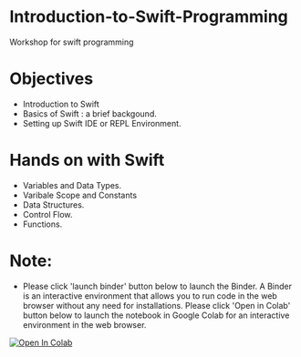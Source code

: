 # Introduction-to-Swift-Programming
Workshop for swift programming

# Objectives
* Introduction to Swift
* Basics of Swift : a brief backgound.
* Setting up Swift IDE or REPL Environment.
# Hands on with Swift
* Variables and Data Types.
* Varibale Scope and Constants
* Data Structures.
* Control Flow.
* Functions.

# Note: 
* Please click 'launch binder' button below to launch the Binder. A Binder is an interactive environment that allows you to run code in the web browser without any need for installations. Please click 'Open in Colab' button below to launch the notebook in Google Colab for an interactive environment in the web browser.

[![Open In Colab](https://colab.research.google.com/assets/colab-badge.svg)](https://colab.research.google.com/The-CEAS-Library/Introduction_to_Swift)

